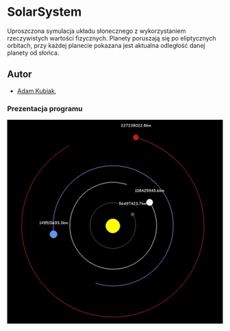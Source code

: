 # SolarSystem
Uproszczona symulacja układu słonecznego z wykorzystaniem rzeczywistych wartości fizycznych.
Planety poruszają się po eliptycznych orbitach, przy każdej planecie pokazana jest aktualna odległość danej planety od słońca.

## Autor
- [Adam Kubiak](https://github.com/AdamKubiak),

### Prezentacja programu
![](docs/img/Solarsystem.png)
